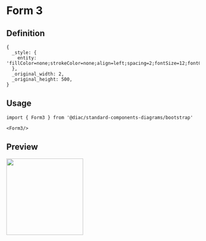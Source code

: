 # Form 3

## Definition

```
{
  _style: { 
    entity: 'fillColor=none;strokeColor=none;align=left;spacing=2;fontSize=12;fontColor=#999999;',
  },
  _original_width: 2,
  _original_height: 500,
}
```

## Usage

```
import { Form3 } from '@diac/standard-components-diagrams/bootstrap'

<Form3/>
```

## Preview

<img src="./form-3.png" width="200"/>
